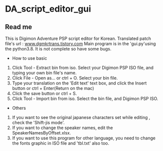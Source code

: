 # DA_script_editor_gui
## Read me
This is Digimon Adventure PSP script editor for Korean.
Translated patch file's url : www.dgmkrtrans.tistory.com
Main program is in the 'gui.py'using the python3.8.
It is not complete so have some bugs.
- How to use basic
1. Click Tool - Extract bin from iso. Select your Digimon PSP ISO file, and typing your own bin file's name.
2. Click File - Open as... or ctrl + O. Select your bin file.
3. Type your translation on the 'Edit text' text box, and click the Insert button or ctrl + Enter(Return on the mac)
4. Click the save button or ctrl + S.
5. Click Tool - Import bin from iso. Select the bin file, and Digimon PSP ISO.

- Others
1. If you want to see the original japanese characters set while editing , check the 'Shift-jis mode'.
2. If you want to change the speaker names, edit the SpeakerNamesByOffset.xlsx.
3. If you want to use this program for other language, you need to change the fonts graphic in ISO file and 'tbl.txt' also too.
